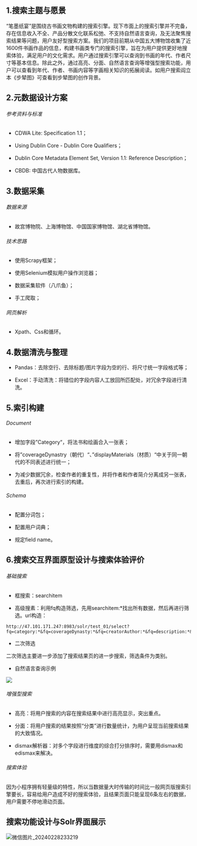 ## 1.搜索主题与愿景

“笔墨纸宴”是围绕古书画文物构建的搜索引擎。现下市面上的搜索引擎并不完备，存在信息收入不全、产品分散文化联系松弛、不支持自然语言查询，及无法聚焦搜索结果等问题，用户友好型搜索方案。我们的项目前期从中国五大博物馆收集了近1600件书画作品的信息，构建书画类专门的搜索引擎，旨在为用户提供更好地搜索体验，满足用户的文化需求。用户通过搜索引擎可以查询到书画的年代、作者尺寸等基本信息。除此之外，通过高亮、分面、自然语言查询等增强型搜索功能，用户可以查看到年代、作者、书画内容等字画相关知识的拓展阅读。如用户搜索阎立本《步辇图》可查看到步辇图的创作背景。

## 2.元数据设计方案

###### 参考资料与标准

- CDWA Lite: Specification 1.1；

- Using Dublin Core - Dublin Core Qualifiers；

- Dublin Core Metadata Element Set, Version 1.1: Reference Description；

- CBDB: 中国古代人物数据库。

## 3.数据采集

###### 数据来源

- 故宫博物院、上海博物馆、中国国家博物馆、湖北省博物馆。

###### 技术思路

- 使用Scrapy框架；

- 使用Selenium模拟用户操作浏览器；

- 数据采集软件（八爪鱼）；

- 手工爬取；

###### 网页解析

- Xpath、Css和循环。

## 4.数据清洗与整理

- Pandas：去除空行、去除标题/图片字段为空的行、将尺寸统一字段格式等；

- Excel：手动清洗：将错位的字段内容人工放回所匹配处，对冗余字段进行清洗。

## 5.索引构建

###### Document

- 增加字段”Category“，将法书和绘画合入一张表；

- 将”coverageDynastry（朝代）“、”displayMaterials（材质）“中关于同一朝代的不同表述进行统一；

- 为减少数据冗余，检查作者的重复性，并将作者和作者简介分离成另一张表，去重后，再次进行索引的构建。

###### Schema

- 配置分词包；

- 配置用户词典；

- 规定field name。

## 6.搜索交互界面原型设计与搜索体验评价

###### 基础搜索

- 框搜索：searchitem

- 高级搜素：利用fq构造筛选，先用searchitem:*找出所有数据，然后再进行筛选。url构造：

```
http://47.101.171.247:8983/solr/test_01/select?fq=category:*&fq=coverageDynasty:*&fq=creatorAuthor:*&fq=description:*&fq=displayMaterials:*&fq=sourceLocation:*&fq=subject:*&fq=title:*&q=searchitem:*
```

- 二次筛选

二次筛选主要进一步添加了搜索结果页的进一步搜索，筛选条件为类别。

- 自然语言查询示例

![](C:\Users\73536\AppData\Roaming\marktext\images\2024-02-28-23-27-22-image.png)

###### 增强型搜索

- 高亮：将用户搜索的内容在搜索结果中进行高亮显示，突出重点。

- 分面：将用户搜索的结果按照“分类”进行数量统计，为用户呈现当前搜索结果的大致情况。

- dismax解析器：对多个字段进行维度的综合打分排序时，需要用dismax和edismax来解决。

###### 搜索体验

因为小程序拥有轻量级的特性，所以当数据量大时传输的时间比一般网页版搜索引擎要长，容易给用户造成不好的搜索体验，且结果页面只能呈现6条左右的数据，用户需要不停地滑动页面。

## 搜索功能设计与Solr界面展示

![微信图片_20240228233219](https://github.com/archykool/SearchEngine_AncientChineseCalligraphy-Painting/assets/34702275/05662fb1-8319-4f8e-bf51-9ad6433fde0d)
